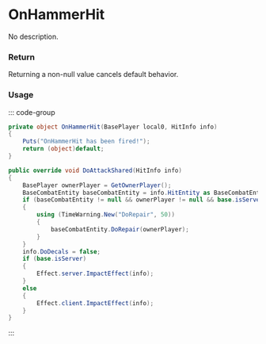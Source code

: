 # OnHammerHit
<Badge type="info" text="Structure"/><Badge type="danger" text="Carbon Compatible"/><Badge type="warning" text="Oxide Compatible"/>
No description.
### Return
Returning a non-null value cancels default behavior.

### Usage
::: code-group
```csharp [Example]
private object OnHammerHit(BasePlayer local0, HitInfo info)
{
	Puts("OnHammerHit has been fired!");
	return (object)default;
}
```
```csharp [Source — Assembly-CSharp @ Hammer]
public override void DoAttackShared(HitInfo info)
{
	BasePlayer ownerPlayer = GetOwnerPlayer();
	BaseCombatEntity baseCombatEntity = info.HitEntity as BaseCombatEntity;
	if (baseCombatEntity != null && ownerPlayer != null && base.isServer)
	{
		using (TimeWarning.New("DoRepair", 50))
		{
			baseCombatEntity.DoRepair(ownerPlayer);
		}
	}
	info.DoDecals = false;
	if (base.isServer)
	{
		Effect.server.ImpactEffect(info);
	}
	else
	{
		Effect.client.ImpactEffect(info);
	}
}

```
:::
